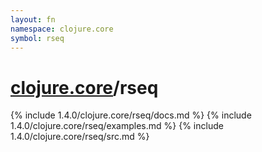 ```yaml
---
layout: fn
namespace: clojure.core
symbol: rseq
---
```


# [clojure.core](../)/rseq

{% include 1.4.0/clojure.core/rseq/docs.md %}
{% include 1.4.0/clojure.core/rseq/examples.md %}
{% include 1.4.0/clojure.core/rseq/src.md %}

